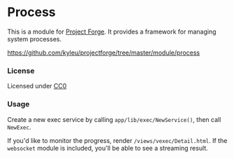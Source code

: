 <!--- Content managed by Project Forge, see [projectforge.md] for details. -->
# Process

This is a module for [Project Forge](https://projectforge.dev). It provides a framework for managing system processes.

https://github.com/kyleu/projectforge/tree/master/module/process

### License

Licensed under [CC0](https://creativecommons.org/publicdomain/zero/1.0)

### Usage

Create a new exec service by calling `app/lib/exec/NewService()`, then call `NewExec`. 

If you'd like to monitor the progress, render `/views/vexec/Detail.html`. If the `websocket` module is included, you'll be able to see a streaming result. 
